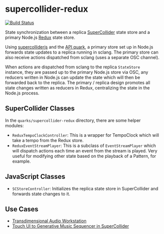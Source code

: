 # supercollider-redux

[![Build Status](https://travis-ci.com/colinsullivan/supercollider-redux.svg?branch=master)](https://travis-ci.com/colinsullivan/supercollider-redux)

State synchronization between a replica [SuperCollider](http://supercollider.github.io/) state store and a primary Node.js [Redux](http://redux.js.org/) state store.

Using [supercolliderjs](https://github.com/crucialfelix/supercolliderjs) and the [API quark](https://github.com/supercollider-quarks/API), a primary store set up in Node.js forwards state updates to a replica running in sclang.  The primary store can also receive actions dispatched from sclang (uses a separate OSC channel).

When actions are dispatched from sclang to the replica `StateStore` instance, they are passed up to the primary Node.js store via OSC, any reducers written in Node.js can update the state which will then be forwarded back to the replica.  The primary / replica design promotes all state changes written as reducers in Redux, centralizing the state in the Node.js process.

## SuperCollider Classes
In the `quarks/supercollider-redux` directory, there are some helper modules:

* `ReduxTempoClockController`: This is a wrapper for TempoClock which will take a tempo from the Redux store.
* `ReduxEventStreamPlayer`: This is a subclass of `EventStreamPlayer` which will dispatch actions each time an event from the stream is played.  Very useful for modifying other state based on the playback of a Pattern, for example.

## JavaScript Classes
* `SCStoreController`: Initializes the replica state store in SuperCollider and forwards state changes to it.

## Use Cases
* [Transdimensional Audio Workstation](https://colin-sullivan.net/main/2016/transdimensional-audio-workstation/)
* [Touch UI to Generative Music Sequencer in SuperCollider](https://colin-sullivan.net/main/2019/performance-environment/)

